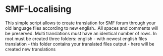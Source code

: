 # SMF-Localising
This simple script allows to create translation for SMF forum through your old language files according to new english.. 
All spaces and comments will be preserved.
Multi translations must have an identical number of rows.
In root must be created three folders:
english - with newest english files
translation - this folder contains your translated files
output - here will be created new translations
